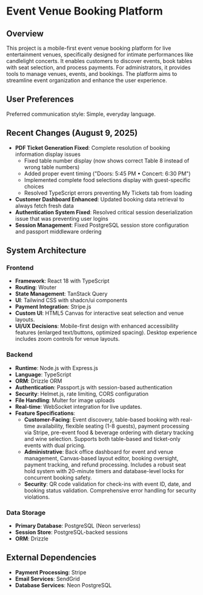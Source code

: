 # Event Venue Booking Platform

## Overview
This project is a mobile-first event venue booking platform for live entertainment venues, specifically designed for intimate performances like candlelight concerts. It enables customers to discover events, book tables with seat selection, and process payments. For administrators, it provides tools to manage venues, events, and bookings. The platform aims to streamline event organization and enhance the user experience.

## User Preferences
Preferred communication style: Simple, everyday language.

## Recent Changes (August 9, 2025)
- **PDF Ticket Generation Fixed**: Complete resolution of booking information display issues
  - Fixed table number display (now shows correct Table 8 instead of wrong table numbers)
  - Added proper event timing ("Doors: 5:45 PM • Concert: 6:30 PM") 
  - Implemented complete food selections display with guest-specific choices
  - Resolved TypeScript errors preventing My Tickets tab from loading
- **Customer Dashboard Enhanced**: Updated booking data retrieval to always fetch fresh data
- **Authentication System Fixed**: Resolved critical session deserialization issue that was preventing user logins
- **Session Management**: Fixed PostgreSQL session store configuration and passport middleware ordering

## System Architecture

### Frontend
- **Framework**: React 18 with TypeScript
- **Routing**: Wouter
- **State Management**: TanStack Query
- **UI**: Tailwind CSS with shadcn/ui components
- **Payment Integration**: Stripe.js
- **Custom UI**: HTML5 Canvas for interactive seat selection and venue layouts.
- **UI/UX Decisions**: Mobile-first design with enhanced accessibility features (enlarged text/buttons, optimized spacing). Desktop experience includes zoom controls for venue layouts.

### Backend
- **Runtime**: Node.js with Express.js
- **Language**: TypeScript
- **ORM**: Drizzle ORM
- **Authentication**: Passport.js with session-based authentication
- **Security**: Helmet.js, rate limiting, CORS configuration
- **File Handling**: Multer for image uploads
- **Real-time**: WebSocket integration for live updates.
- **Feature Specifications**:
    - **Customer-Facing**: Event discovery, table-based booking with real-time availability, flexible seating (1-8 guests), payment processing via Stripe, pre-event food & beverage ordering with dietary tracking and wine selection. Supports both table-based and ticket-only events with dual pricing.
    - **Administrative**: Back office dashboard for event and venue management, Canvas-based layout editor, booking oversight, payment tracking, and refund processing. Includes a robust seat hold system with 20-minute timers and database-level locks for concurrent booking safety.
    - **Security**: QR code validation for check-ins with event ID, date, and booking status validation. Comprehensive error handling for security violations.

### Data Storage
- **Primary Database**: PostgreSQL (Neon serverless)
- **Session Store**: PostgreSQL-backed sessions
- **ORM**: Drizzle

## External Dependencies

- **Payment Processing**: Stripe
- **Email Services**: SendGrid
- **Database Services**: Neon PostgreSQL